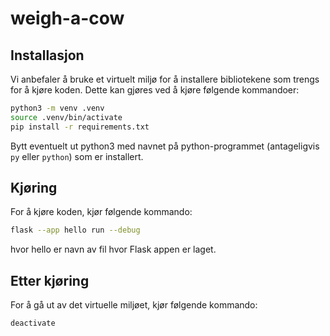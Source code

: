 # weigh-a-cow

## Installasjon
Vi anbefaler å bruke et virtuelt miljø for å installere bibliotekene som trengs for å kjøre koden.
Dette kan gjøres ved å kjøre følgende kommandoer:

```bash
python3 -m venv .venv
source .venv/bin/activate
pip install -r requirements.txt
```

Bytt eventuelt ut python3 med navnet på python-programmet (antageligvis `py` eller `python`) som er installert.


## Kjøring
For å kjøre koden, kjør følgende kommando:

```bash
flask --app hello run --debug
```

hvor hello er navn av fil hvor Flask appen er laget.

## Etter kjøring
For å gå ut av det virtuelle miljøet, kjør følgende kommando:

```bash
deactivate
```
